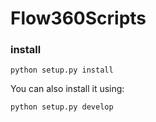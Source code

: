 # Flow360Scripts


### install 

`python setup.py install`

You can also install it using:

`python setup.py develop`